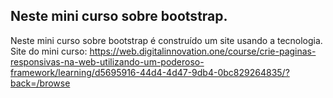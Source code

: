## Neste mini curso sobre bootstrap. 

Neste mini curso sobre bootstrap é construído um site usando a tecnologia.
Site do mini curso: 
https://web.digitalinnovation.one/course/crie-paginas-responsivas-na-web-utilizando-um-poderoso-framework/learning/d5695916-44d4-4d47-9db4-0bc829264835/?back=/browse
